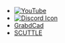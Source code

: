 * [![YouTube](https://icongr.am/simple/youtube.svg?size=48&color=0A6ECC)](https://www.youtube.com/@davidmalawey)
* [![Discord Icon](https://icongr.am/simple/discord.svg?size=48&color=0A6ECC)](https://discord.gg/Ga3A3csy)
* [GrabdCad](https://discord.gg/Ga3A3csy)
* [SCUTTLE](https://discord.gg/Ga3A3csy)